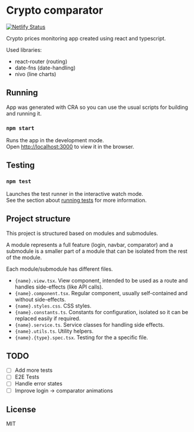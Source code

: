 # Crypto comparator


[![Netlify Status](https://api.netlify.com/api/v1/badges/84d36f09-ffe0-4a11-8452-1e6fca47df74/deploy-status)](https://app.netlify.com/sites/upbeat-cray-2b35de/deploys)

Crypto prices monitoring app created using react and typescript.

Used libraries:

- react-router (routing)
- date-fns (date-handling)
- nivo (line charts)

## Running

App was generated with CRA so you can use the usual scripts for building and running it.

### `npm start`

Runs the app in the development mode.\
Open [http://localhost:3000](http://localhost:3000) to view it in the browser.

## Testing

### `npm test`

Launches the test runner in the interactive watch mode.\
See the section about [running tests](https://facebook.github.io/create-react-app/docs/running-tests) for more information.

## Project structure

This project is structured based on modules and submodules.

A module represents a full feature (login, navbar, comparator) and a submodule is a smaller part of a module that can be isolated from the rest of the module.

Each module/submodule has different files.

- `{name}.view.tsx`. View component, intended to be used as a route and handles side-effects (like API calls).
- `{name}.component.tsx`. Regular component, usually self-contained and without side-effects.
- `{name}.styles.css`. CSS styles.
- `{name}.constants.ts`. Constants for configuration, isolated so it can be replaced easily if required.
- `{name}.service.ts`. Service classes for handling side effects.
- `{name}.utils.ts`. Utility helpers.
- `{name}.{type}.spec.tsx`. Testing for the a specific file.

## TODO

- [ ] Add more tests
- [ ] E2E Tests
- [ ] Handle error states
- [ ] Improve login -> comparator animations

## License

MIT
